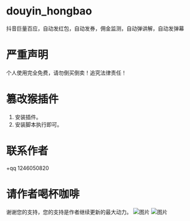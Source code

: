 # douyin_hongbao
抖音巨量百应，自动发红包，自动发券，佣金监测，自动弹讲解，自动发弹幕

# 严重声明
个人使用完全免费，请勿倒买倒卖！追究法律责任！

# 篡改猴插件

1. 安装插件。
2. 安装脚本执行即可。

# 联系作者
+qq 1246050820

# 请作者喝杯咖啡
谢谢您的支持，您的支持是作者继续更新的最大动力。
![图片](./img/1.png)
![图片](./img/2.png)